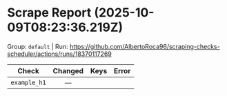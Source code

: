 # Scrape Report (2025-10-09T08:23:36.219Z)

Group: `default`  |  Run: https://github.com/AlbertoRoca96/scraping-checks-scheduler/actions/runs/18370117269

| Check | Changed | Keys | Error |
|---|:---:|:--|:--|
| `example_h1` | — |  |  |
